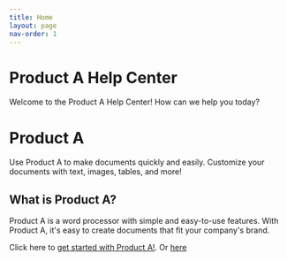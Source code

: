 ```yaml
---
title: Home
layout: page
nav-order: 1
---
```

# Product A Help Center

Welcome to the Product A Help Center!
How can we help you today?

# Product A

Use Product A to make documents quickly and easily. Customize your documents with text, images, tables, and more!

## What is Product A?

Product A is a word processor with simple and easy-to-use features. With Product A, it's easy to create documents that fit your company's brand.

Click here to [get started with Product A!](/portfoliotesting2/QuickStart/QuickStart). Or [here](/portfoliotesting2/QuickStart/index.md)
